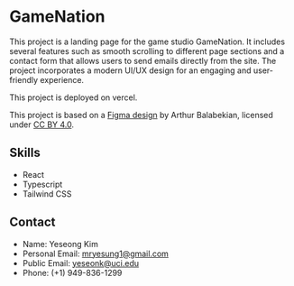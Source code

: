 # GameNation

This project is a landing page for the game studio GameNation. It includes several features such as smooth scrolling to different page sections and a contact form that allows users to send emails directly from the site. The project incorporates a modern UI/UX design for an engaging and user-friendly experience.

This project is deployed on vercel.

This project is based on a [Figma design](https://www.figma.com/community/file/1358375112365428664) by Arthur Balabekian, licensed under [CC BY 4.0](https://creativecommons.org/licenses/by/4.0/).

## Skills

- React
- Typescript
- Tailwind CSS

## Contact

- Name: Yeseong Kim
- Personal Email: mryesung1@gmail.com
- Public Email: yeseonk@uci.edu
- Phone: (+1) 949-836-1299
